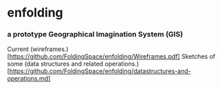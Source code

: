 # enfolding
### a prototype Geographical Imagination System (GIS)

Current (wireframes.)[https://github.com/FoldingSpace/enfolding/Wireframes.pdf]
Sketches of some (data structures and related operations.)[https://github.com/FoldingSpace/enfolding/datastructures-and-operations.md]
